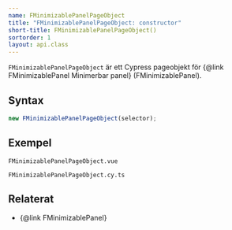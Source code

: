 ```yaml
---
name: FMinimizablePanelPageObject
title: "FMinimizablePanelPageObject: constructor"
short-title: FMinimizablePanelPageObject()
sortorder: 1
layout: api.class
---
```


`FMinimizablePanelPageObject` är ett Cypress pageobjekt för {@link FMinimizablePanel Minimerbar panel} (FMinimizablePanel).

## Syntax

```ts nocompile nolint
new FMinimizablePanelPageObject(selector);
```

## Exempel

```import static
FMinimizablePanelPageObject.vue
```

```import static
FMinimizablePanelPageObject.cy.ts
```

## Relaterat

- {@link FMinimizablePanel}
